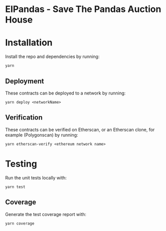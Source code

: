 # EIPandas - Save The Pandas Auction House

# Installation

Install the repo and dependencies by running:

`yarn`

## Deployment

These contracts can be deployed to a network by running:

`yarn deploy <networkName>`

## Verification

These contracts can be verified on Etherscan, or an Etherscan clone, for example (Polygonscan) by running:

`yarn etherscan-verify <ethereum network name>`

# Testing

Run the unit tests locally with:

`yarn test`

## Coverage

Generate the test coverage report with:

`yarn coverage`
